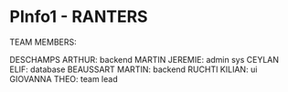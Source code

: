 # PInfo1 - RANTERS

TEAM MEMBERS: 

DESCHAMPS ARTHUR: backend 
MARTIN JEREMIE: admin sys
CEYLAN ELIF: database
BEAUSSART MARTIN: backend
RUCHTI KILIAN: ui
GIOVANNA THEO: team lead
